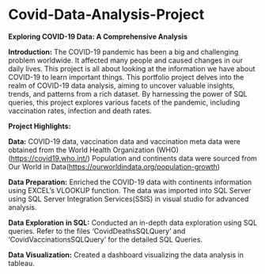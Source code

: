 # Covid-Data-Analysis-Project
**Exploring COVID-19 Data: A Comprehensive Analysis**

**Introduction:**
The COVID-19 pandemic has been a big and challenging problem worldwide. It affected many people and caused changes in our daily lives. This project is all about looking at the information we have about COVID-19 to learn important things. This portfolio project delves into the realm of COVID-19 data analysis, aiming to uncover valuable insights, trends, and patterns from a rich dataset. By harnessing the power of SQL queries, this project explores various facets of the pandemic, including vaccination rates, infection and death rates. 

**Project Highlights:**

**Data:**
COVID-19 data, vaccination data and vaccination meta data were obtained from the World Health Organization (WHO)(https://covid19.who.int/)
Population and continents data were sourced from Our World in Data(https://ourworldindata.org/population-growth)

**Data Preparation:**
Enriched the COVID-19 data with continents information using EXCEL’s VLOOKUP function.
The data was imported into SQL Server using SQL Server Integration Services(SSIS) in visual studio for advanced analysis.

**Data Exploration in SQL:**
Conducted an in-depth data exploration using SQL queries. Refer to the files ‘CovidDeathsSQLQuery’ and ‘CovidVaccinationsSQLQuery’  for the detailed SQL Queries.

**Data Visualization:**
Created a dashboard visualizing the data analysis in tableau. 
